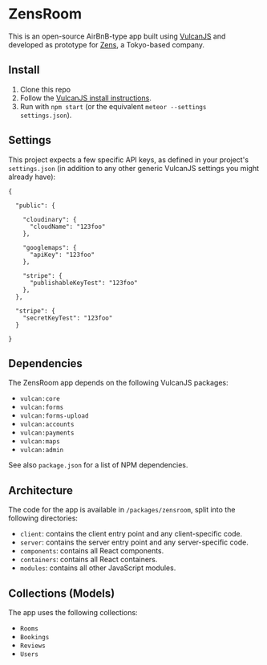 # ZensRoom

This is an open-source AirBnB-type app built using [VulcanJS](http://vulcanjs.org) and developed as prototype for [Zens](http://www.zens.tokyo/), a Tokyo-based company.

## Install

1. Clone this repo
2. Follow the [VulcanJS install instructions](http://docs.vulcanjs.org/#Install).
3. Run with `npm start` (or the equivalent `meteor --settings settings.json`).

## Settings

This project expects a few specific API keys, as defined in your project's `settings.json` (in addition to any other generic VulcanJS settings you might already have):

```
{

  "public": {

    "cloudinary": {
      "cloudName": "123foo"
    },
    
    "googlemaps": {
      "apiKey": "123foo"
    },

    "stripe": {
      "publishableKeyTest": "123foo"
    },
  },

  "stripe": {
    "secretKeyTest": "123foo"
  }
  
}
```

## Dependencies

The ZensRoom app depends on the following VulcanJS packages:

- `vulcan:core`
- `vulcan:forms`
- `vulcan:forms-upload`
- `vulcan:accounts`
- `vulcan:payments`
- `vulcan:maps`
- `vulcan:admin`

See also `package.json` for a list of NPM dependencies. 

## Architecture

The code for the app is available in `/packages/zensroom`, split into the following directories:

- `client`: contains the client entry point and any client-specific code.
- `server`: contains the server entry point and any server-specific code.
- `components`: contains all React components.
- `containers`: contains all React containers.
- `modules`: contains all other JavaScript modules.

## Collections (Models)

The app uses the following collections:

- `Rooms`
- `Bookings`
- `Reviews`
- `Users`
